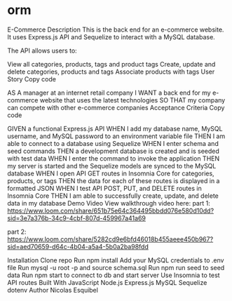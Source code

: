 # orm
E-Commerce 
Description
This is the back end for an e-commerce website. It uses Express.js API and Sequelize to interact with a MySQL database.

The API allows users to:

View all categories, products, tags and product tags
Create, update and delete categories, products and tags
Associate products with tags
User Story
Copy code

AS A manager at an internet retail company
I WANT a back end for my e-commerce website that uses the latest technologies
SO THAT my company can compete with other e-commerce companies
Acceptance Criteria
Copy code

GIVEN a functional Express.js API
WHEN I add my database name, MySQL username, and MySQL password to an environment variable file
THEN I am able to connect to a database using Sequelize
WHEN I enter schema and seed commands
THEN a development database is created and is seeded with test data
WHEN I enter the command to invoke the application
THEN my server is started and the Sequelize models are synced to the MySQL database
WHEN I open API GET routes in Insomnia Core for categories, products, or tags
THEN the data for each of these routes is displayed in a formatted JSON
WHEN I test API POST, PUT, and DELETE routes in Insomnia Core
THEN I am able to successfully create, update, and delete data in my database
Demo Video
View walkthrough video here: part 1: https://www.loom.com/share/651b75e64c364495bbdd076e580d10dd?sid=3e7a376b-34c9-4cbf-807d-459967a41a69

part 2: https://www.loom.com/share/5282cd9e6bfd46018b455aeee450b967?sid=aed70659-d64c-4b04-a5a4-5b0a2ba98fdd

Installation
Clone repo
Run npm install
Add your MySQL credentials to .env file
Run mysql -u root -p and source schema.sql
Run npm run seed to seed data
Run npm start to connect to db and start server
Use Insomnia to test API routes
Built With
JavaScript
Node.js
Express.js
MySQL
Sequelize
dotenv
Author
Nicolas Esquibel
